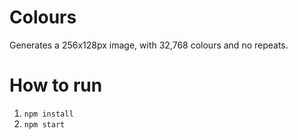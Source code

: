 # Colours

Generates a 256x128px image, with 32,768 colours and no repeats.

# How to run
1. `npm install`
2. `npm start`